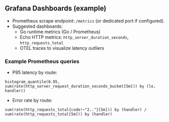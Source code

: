## Grafana Dashboards (example)

- Prometheus scrape endpoint: `/metrics` (or dedicated port if configured).
- Suggested dashboards:
  - Go runtime metrics (Go / Prometheus)
  - Echo HTTP metrics: `http_server_duration_seconds`, `http_requests_total`
  - OTEL traces to visualize latency outliers

### Example Prometheus queries

- P95 latency by route:
```
histogram_quantile(0.95, sum(rate(http_server_request_duration_seconds_bucket[5m])) by (le, handler))
```

- Error rate by route:
```
sum(rate(http_requests_total{code!~"2.."}[5m])) by (handler) / sum(rate(http_requests_total[5m])) by (handler)
```


